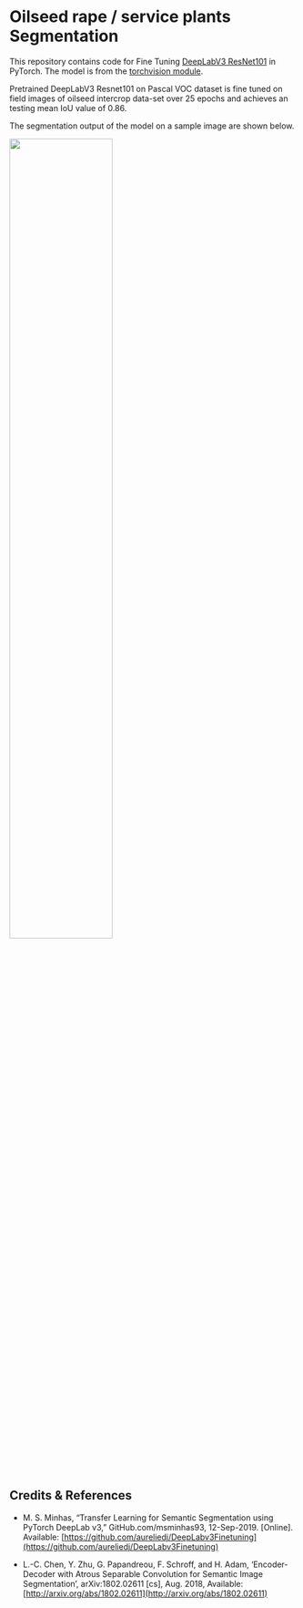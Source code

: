 # Oilseed rape / service plants Segmentation

This repository contains code for Fine Tuning [DeepLabV3 ResNet101](https://arxiv.org/abs/1706.05587) in PyTorch. The model is from the [torchvision module](https://pytorch.org/docs/stable/torchvision/models.html#semantic-segmentation). 

Pretrained DeepLabV3 Resnet101 on Pascal VOC dataset is fine tuned on field images of oilseed intercrop data-set over 25 epochs and achieves an testing mean IoU value of 0.86.

The segmentation output of the model on a sample image are shown below.

<img src="https://live.staticflickr.com/65535/51691461915_dc945f0c04_o_d.png" width=60% >



## Credits & References

- M. S. Minhas, “Transfer Learning for Semantic Segmentation using PyTorch DeepLab v3,” GitHub.com/msminhas93, 12-Sep-2019. [Online]. Available: [https://github.com/aureliedj/DeepLabv3Finetuning](https://github.com/aureliedj/DeepLabv3Finetuning)

- L.-C. Chen, Y. Zhu, G. Papandreou, F. Schroff, and H. Adam, ‘Encoder-Decoder with Atrous Separable Convolution for Semantic Image Segmentation’, arXiv:1802.02611 [cs], Aug. 2018, Available: [http://arxiv.org/abs/1802.02611](http://arxiv.org/abs/1802.02611)






